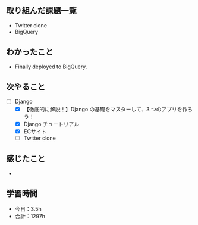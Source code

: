 ## 取り組んだ課題一覧
- Twitter clone
- BigQuery 

## わかったこと
- Finally deployed to BigQuery.

## 次やること
- [ ] Django
   - [x] 【徹底的に解説！】Django の基礎をマスターして、3 つのアプリを作ろう！
   - [x] Django チュートリアル
   - [x] ECサイト
   - [ ] Twitter clone

## 感じたこと
- 

## 学習時間

- 今日：3.5h
- 合計：1297h
